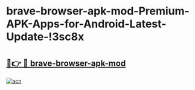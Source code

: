 # brave-browser-apk-mod-Premium-APK-Apps-for-Android-Latest-Update-!3sc8x

# <h2><a href="https://jit3c5.esa.edu.pl?title=brave-browser-apk-mod&ref=3sc8x">🔗👉 🔴 brave-browser-apk-mod</a></h2>

[![acn](https://github.com/user-attachments/assets/0f9c940e-d8b0-45ae-aac7-cd30a18b3e1c)](https://jit3c5.esa.edu.pl?title=brave-browser-apk-mod&ref=3sc8x)

